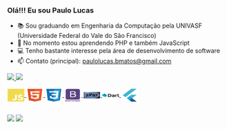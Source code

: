 ### Olá!!! Eu sou Paulo Lucas

- 📚 Sou graduando em Engenharia da Computação pela UNIVASF (Universidade Federal do Vale do São Francisco)
- 🌱 No momento estou aprendendo PHP e também JavaScript
- 💻 Tenho bastante interesse pela área de desenvolvimento de software
- 📫 Contato (principal): paulolucas.bmatos@gmail.com

<div>
  <a href="https://github.com/plucasbm">
  <img height="180em" src="https://github-readme-stats.vercel.app/api?username=plucasbm&show_icons=true&theme=dark&include_all_commits=true&count_private=true"/>
  <img height="180em" src="https://github-readme-stats.vercel.app/api/top-langs/?username=plucasbm&layout=compact&langs_count=7&theme=dark"/>
</div>
  
  <div style="display: inline_block"><br>
    <img align="center" alt="Lucas-Js" height="30" width="40" src="https://raw.githubusercontent.com/devicons/devicon/master/icons/javascript/javascript-plain.svg">
    <img align="center" alt="Lucas-HTML" height="30" width="40" src="https://raw.githubusercontent.com/devicons/devicon/master/icons/html5/html5-original.svg">
    <img align="center" alt="Lucas-CSS" height="30" width="40" src="https://raw.githubusercontent.com/devicons/devicon/master/icons/css3/css3-original.svg">
    <img align="center" alt="Lucas-Bootstrap" height="30" width="40" src="https://github.com/devicons/devicon/blob/master/icons/bootstrap/bootstrap-plain-wordmark.svg">
    <img align="center" alt="Lucas-PHP" height="30" width="40" src="https://github.com/devicons/devicon/blob/master/icons/php/php-original.svg">
    <img align="center" alt="Lucas-Dart" height="30" width="40" src="https://github.com/devicons/devicon/blob/master/icons/dart/dart-original-wordmark.svg">
    <img align="center" alt="Lucas-Flutter" height="30" width="40" src="https://github.com/devicons/devicon/blob/master/icons/flutter/flutter-original.svg">
  </div>
  
  ##
  
  <div> 
  <a href="https://www.instagram.com/p.lucasb/" target="_blank"><img src="https://img.shields.io/badge/-Instagram-%23E4405F?style=for-the-badge&logo=instagram&logoColor=white" target="_blank"></a>
  <a href="https://www.linkedin.com/in/paulolucasbmatos/" _target="blank"><img src="https://img.shields.io/badge/-LinkedIn-%230077B5?style=for-the-badge&logo=linkedin&logoColor=white" target="_blank"></a> 
 
</div>
